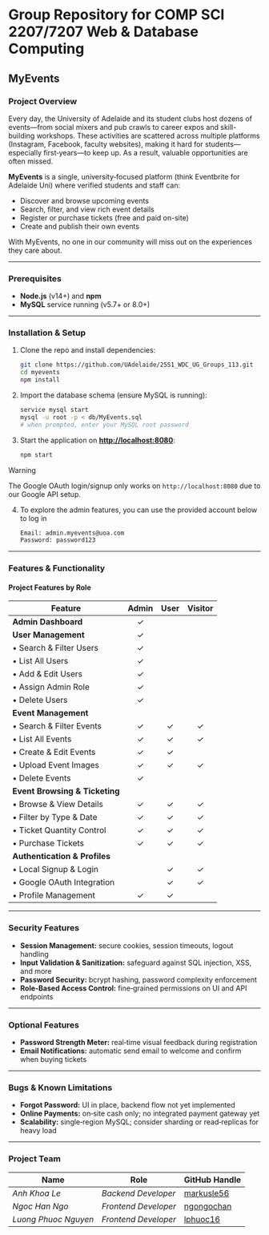# Group Repository for COMP SCI 2207/7207 Web & Database Computing

## MyEvents

### Project Overview

Every day, the University of Adelaide and its student clubs host dozens of events—from social mixers and pub crawls to career expos and skill-building workshops. These activities are scattered across multiple platforms (Instagram, Facebook, faculty websites), making it hard for students—especially first‑years—to keep up. As a result, valuable opportunities are often missed.

**MyEvents** is a single, university‑focused platform (think Eventbrite for Adelaide Uni) where verified students and staff can:

* Discover and browse upcoming events
* Search, filter, and view rich event details
* Register or purchase tickets (free and paid on-site)
* Create and publish their own events

With MyEvents, no one in our community will miss out on the experiences they care about.

---

### Prerequisites

* **Node.js** (v14+) and **npm**
* **MySQL** service running (v5.7+ or 8.0+)

---

### Installation & Setup

1. Clone the repo and install dependencies:

   ```bash
   git clone https://github.com/UAdelaide/25S1_WDC_UG_Groups_113.git
   cd myevents
   npm install
   ```
2. Import the database schema (ensure MySQL is running):

   ```bash
   service mysql start
   mysql -u root -p < db/MyEvents.sql
   # when prompted, enter your MySQL root password
   ```
3. Start the application on **[http://localhost:8080](http://localhost:8080)**:

   ```bash
   npm start
   ```
> [!WARNING]
> The Google OAuth login/signup only works on `http://localhost:8080` due to our Google API setup.

4. To explore the admin features, you can use the provided account below to log in
   ```bash
   Email: admin.myevents@uoa.com
   Password: password123
   ``` 
---

### Features & Functionality

#### Project Features by Role

| Feature                        | Admin | User | Visitor |
| ------------------------------ | :---: | :--: | :-----: |
| **Admin Dashboard**            |   ✓   |      |         |
| **User Management**            |   ✓   |      |         |
| • Search & Filter Users        |   ✓   |      |         |
| • List All Users               |   ✓   |      |         |
| • Add & Edit Users             |   ✓   |      |         |
| • Assign Admin Role            |   ✓   |      |         |
| • Delete Users                 |   ✓   |      |         |
| **Event Management**           |       |      |         |
| • Search & Filter Events       |   ✓   |   ✓  |    ✓    |
| • List All Events              |   ✓   |   ✓  |    ✓    |
| • Create & Edit Events         |   ✓   |   ✓  |         |
| • Upload Event Images          |   ✓   |   ✓  |    ✓    |
| • Delete Events                |   ✓   |      |         |
| **Event Browsing & Ticketing** |       |      |         |
| • Browse & View Details        |   ✓   |   ✓  |    ✓    |
| • Filter by Type & Date        |   ✓   |   ✓  |    ✓    |
| • Ticket Quantity Control      |   ✓   |   ✓  |    ✓    |
| • Purchase Tickets             |   ✓   |   ✓  |    ✓    |
| **Authentication & Profiles**  |       |      |         |
| • Local Signup & Login         |       |   ✓  |    ✓    |
| • Google OAuth Integration     |       |   ✓  |    ✓    |
| • Profile Management           |   ✓   |   ✓  |         |

---

### Security Features

* **Session Management:** secure cookies, session timeouts, logout handling
* **Input Validation & Sanitization:** safeguard against SQL injection, XSS, and more
* **Password Security:** bcrypt hashing, password complexity enforcement
* **Role-Based Access Control:** fine‑grained permissions on UI and API endpoints

---

### Optional Features

* **Password Strength Meter:** real‑time visual feedback during registration
* **Email Notifications:** automatic send email to welcome and confirm when buying tickets

---

### Bugs & Known Limitations

* **Forgot Password:** UI in place, backend flow not yet implemented
* **Online Payments:** on‑site cash only; no integrated payment gateway yet
* **Scalability:** single‑region MySQL; consider sharding or read‑replicas for heavy load

---

### Project Team
| Name                 | Role                       | GitHub Handle                                  |
|----------------------|----------------------------|------------------------------------------------|
| *Anh Khoa Le*        | *Backend Developer*        | [markusle56](https://github.com/markusle56)    |
| *Ngoc Han Ngo*       | *Frontend Developer*       | [ngongochan](https://github.com/ngongochan)    |
| *Luong Phuoc Nguyen* | *Frontend Developer*       | [lphuoc16](https://github.com/lphuoc16)        |


